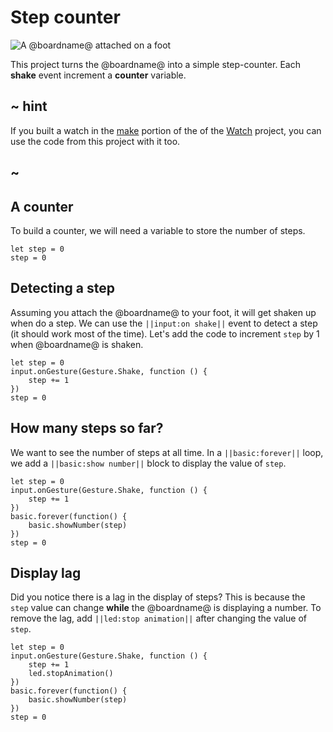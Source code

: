 # Step counter

![A @boardname@ attached on a foot](/static/mb/projects/step-counter.png)

This project turns the @boardname@ into a simple step-counter.
Each **shake** event increment a **counter** variable.

## ~ hint

If you built a watch in the [make](/projects/watch/make) portion of the of the [Watch](/projects/watch) project, you can use the code from this project with it too.

## ~

## A counter

To build a counter, we will need a variable to store the number of steps.

```blocks
let step = 0
step = 0
```

## Detecting a step

Assuming you attach the @boardname@ to your foot, it will get shaken up when do a step. We can use the ``||input:on shake||`` event to detect a step (it should work most of the time). Let's add the code to increment ``step`` by 1 when @boardname@ is shaken.

```blocks
let step = 0
input.onGesture(Gesture.Shake, function () {
    step += 1
})
step = 0
```

## How many steps so far?

We want to see the number of steps at all time. In a ``||basic:forever||`` loop,
we add a ``||basic:show number||`` block to display the value of ``step``.

```blocks
let step = 0
input.onGesture(Gesture.Shake, function () {
    step += 1
})
basic.forever(function() {
    basic.showNumber(step)
})
step = 0
```

## Display lag

Did you notice there is a lag in the display of steps? 
This is because the ``step`` value can change **while** the @boardname@ is displaying a number.
To remove the lag, add ``||led:stop animation||`` after changing the value of ``step``.

```blocks
let step = 0
input.onGesture(Gesture.Shake, function () {
    step += 1
    led.stopAnimation()
})
basic.forever(function() {
    basic.showNumber(step)
})
step = 0
```
